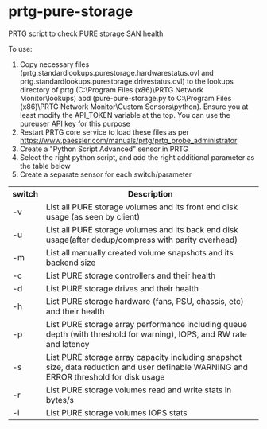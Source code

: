 # prtg-pure-storage
PRTG script to check PURE storage SAN health

To use: 
1. Copy necessary files (prtg.standardlookups.purestorage.hardwarestatus.ovl and prtg.standardlookups.purestorage.drivestatus.ovl) to the lookups directory of prtg (C:\Program Files (x86)\PRTG Network Monitor\lookups) abd (pure-pure-storage.py to C:\Program Files (x86)\PRTG Network Monitor\Custom Sensors\python). Ensure you at least modify the API_TOKEN variable at the top. You can use the pureuser API key for this purpose
2. Restart PRTG core service to load these files as per https://www.paessler.com/manuals/prtg/prtg_probe_administrator
3. Create a "Python Script Advanced" sensor in PRTG
4. Select the right python script, and add the right additional parameter as the table below
5. Create a separate sensor for each switch/parameter

<table>
    <tr>
        <th>switch</th>
        <th>Description</th>
    </tr>
    <tr>
        <td>-v</td>
        <td>List all PURE storage volumes and its front end disk usage (as seen by client) </td>
    </tr>
    <tr>
        <td>-u</td>
        <td>List all PURE storage volumes and its back end disk usage(after dedup/compress with parity overhead)</td>
    </tr>
    <tr>
        <td>-m</td>
        <td>List all manually created volume snapshots and its backend size </td>
    </tr>
    <tr>
        <td>-c</td>
        <td>List PURE storage controllers and their health</td>
    </tr>
    <tr>
        <td>-d</td>
        <td>List PURE storage drives and their health</td>
    </tr>
    <tr>
        <td>-h</td>
        <td>List PURE storage hardware (fans, PSU, chassis, etc) and their health</td>
    </tr>
    <tr>
        <td>-p</td>
        <td>List PURE storage array performance including queue depth (with threshold for warning), IOPS, and RW rate and latency </td>
    </tr>
     <tr>
        <td>-s</td>
        <td>List PURE storage array capacity including snapshot size, data reduction and user definable WARNING and ERROR threshold for disk usage</td>
    </tr>
     <tr>
        <td>-r</td>
        <td>List PURE storage volumes read and write stats in bytes/s</td>
    </tr>
    <tr>
        <td>-i</td>
        <td>List PURE storage volumes IOPS stats</td>
    </tr>
</table>


